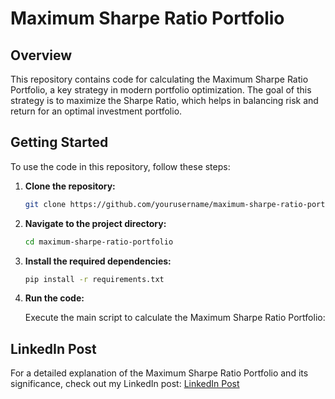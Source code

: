 # Maximum Sharpe Ratio Portfolio

## Overview

This repository contains code for calculating the Maximum Sharpe Ratio Portfolio, a key strategy in modern portfolio optimization. The goal of this strategy is to maximize the Sharpe Ratio, which helps in balancing risk and return for an optimal investment portfolio.

## Getting Started

To use the code in this repository, follow these steps:

1. **Clone the repository:**

    ```bash
    git clone https://github.com/yourusername/maximum-sharpe-ratio-portfolio.git
    ```

2. **Navigate to the project directory:**

    ```bash
    cd maximum-sharpe-ratio-portfolio
    ```

3. **Install the required dependencies:**

    ```bash
    pip install -r requirements.txt
    ```

4. **Run the code:**

    Execute the main script to calculate the Maximum Sharpe Ratio Portfolio:


## LinkedIn Post

For a detailed explanation of the Maximum Sharpe Ratio Portfolio and its significance, check out my LinkedIn post: [LinkedIn Post](https://www.linkedin.com/in/digantkathiriya/)
